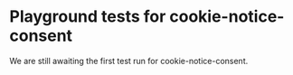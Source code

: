 # Playground tests for cookie-notice-consent
We are still awaiting the first test run for cookie-notice-consent.

